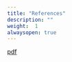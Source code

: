 ```yaml
---
title: "References"
description: ""
weight:  1
alwaysopen: true
---
```


[pdf](/public/reference/2670129.pdf)
